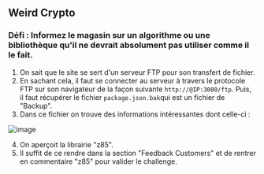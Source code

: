 ## Weird Crypto

### Défi : Informez le magasin sur un algorithme ou une bibliothèque qu'il ne devrait absolument pas utiliser comme il le fait.

1. On sait que le site se sert d'un serveur FTP pour son transfert de fichier.
2. En sachant cela, il faut se connecter au serveur à travers le protocole FTP sur son navigateur de la façon suivante `http://@IP:3000/ftp`. Puis, il faut récupérer le fichier `package.json.bak`qui est un fichier de "Backup".
3. Dans ce fichier on trouve des informations intéressantes dont celle-ci :

![image](https://user-images.githubusercontent.com/37535317/155037772-047ffd60-fc54-40b9-987a-a19385759a88.png)

4. On aperçoit la librairie "z85".
5. Il suffit de ce rendre dans la section "Feedback Customers" et de rentrer en commentaire "z85" pour valider le challenge.
